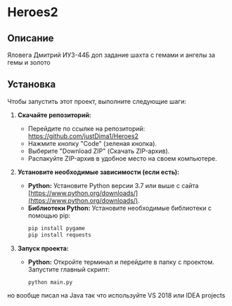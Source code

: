 # Heroes2

## Описание
Яловега Дмитрий ИУ3-44Б
доп задание шахта с гемами и ангелы за гемы и золото

## Установка

Чтобы запустить этот проект, выполните следующие шаги:

1.  **Скачайте репозиторий:**

    *   Перейдите по ссылке на репозиторий: https://github.com/justDima1/Heroes2
    *   Нажмите кнопку "Code" (зеленая кнопка).
    *   Выберите "Download ZIP" (Скачать ZIP-архив).
    *   Распакуйте ZIP-архив в удобное место на своем компьютере.

2.  **Установите необходимые зависимости (если есть):**

    *   **Python:** Установите Python версии 3.7 или выше с сайта [https://www.python.org/downloads/](https://www.python.org/downloads/).
    *   **Библиотеки Python:** Установите необходимые библиотеки с помощью pip:
        ```bash
        pip install pygame
        pip install requests
        ```
3.  **Запуск проекта:**

    *   **Python:** Откройте терминал и перейдите в папку с проектом. Запустите главный скрипт:

        ```bash
        python main.py
        ```
но вообще писал на Java так что используйте VS 2018 или IDEA projects
  
